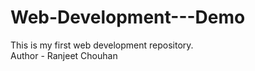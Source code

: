 # Web-Development---Demo
This is my first web development repository.
<br>
Author - Ranjeet Chouhan
